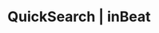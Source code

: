 ---
title: QuickSearch | inBeat
description: >-
  inBeat allows you to export campaigns in bulk, so that you can save numerous hours browsing through Instagram.
pagetitle: QuickSearch
palette: green
banner:
  show: false
header:
  title: Fastest influencer search tool
  subtitle: Instantly browse our database of millions of TikTok & Instagram influencers.
  image: /images/features-quicksearch.png
  cta:
      text: <span>Book a demo</span> &#8212 it's free
      link: /book-a-demo
sections:
  - title: Search engine with filtering
    image: /images/features-quicksearch-searchenginewithfiltering.png
    points:
    - title: Advanced filters
      text: You can filter by sex, location, language, follower count, engagement rate & more. 
    - title: Powerful search engine
      text: The QuickSearch works like search engine for influencers. Tweak it to find the perfect creators.
  - title: Create lists for export
    image: /images/features-quicksearch-createlistsforexport.png
    points:
    - title: Go in depth
      text: Carefully go through each influencer and add them one by one to your list. 
    - title: Bulk select 
      text: In a hurry? Build lists of hundreds of influencers in seconds with Bulk Select. 
---